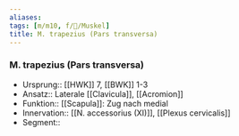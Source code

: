 ```yaml
---
aliases: 
tags: [m/m10, f/🦴/Muskel]
title: M. trapezius (Pars transversa)
---
```

### M. trapezius (Pars transversa)
- Ursprung:: [[HWK]] 7, [[BWK]] 1-3
- Ansatz:: Laterale [[Clavicula]], [[Acromion]]
- Funktion:: [[Scapula]]: Zug nach medial
- Innervation:: [[N. accessorius (XI)]], [[Plexus cervicalis]]
- Segment:: 